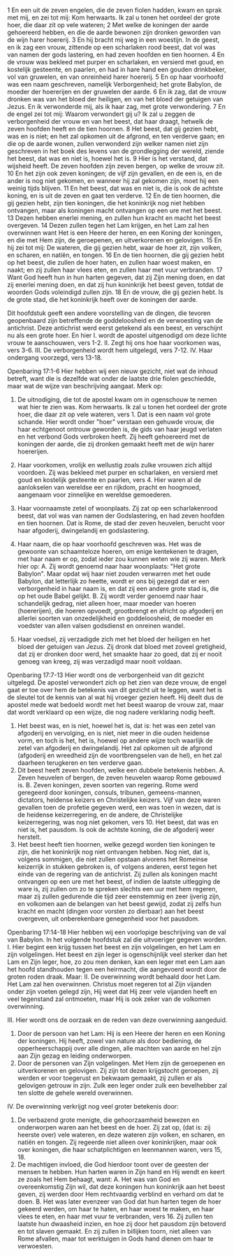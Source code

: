 1 En een uit de zeven engelen, die de zeven fiolen hadden, kwam en sprak met mij, en zei tot mij: Kom herwaarts. Ik zal u tonen het oordeel der grote hoer, die daar zit op vele wateren; 2 Met welke de koningen der aarde gehoereerd hebben, en die de aarde bewonen zijn dronken geworden van de wijn harer hoererij. 3 En hij bracht mij weg in een woestijn. In de geest, en ik zag een vrouw, zittende op een scharlaken rood beest, dat vol was van namen der gods lastering, en had zeven hoofden en tien hoornen. 4 En de vrouw was bekleed met purper en scharlaken, en versierd met goud, en kostelijk gesteente, en paarlen, en had in hare hand een gouden drinkbeker, vol van gruwelen, en van onreinheid harer hoererij. 5 En op haar voorhoofd was een naam geschreven, namelijk Verborgenheid; het grote Babylon, de moeder der hoererijen en der gruwelen der aarde. 6 En ik zag, dat de vrouw dronken was van het bloed der heiligen, en van het bloed der getuigen van Jezus. En ik verwonderde mij, als ik haar zag, met grote verwondering. 7 En de engel zei tot mij: Waarom verwondert gij u? Ik zal u zeggen de verborgenheid der vrouw en van het beest, dat haar draagt, hetwelk de zeven hoofden heeft en de tien hoornen. 8 Het beest, dat gij gezien hebt, was en is niet; en het zal opkomen uit de afgrond, en ten verderve gaan; en die op de aarde wonen, zullen verwonderd zijn welker namen niet zijn geschreven in het boek des levens van de grondlegging der wereld, ziende het beest, dat was en niet is, hoewel het is. 9 Hier is het verstand, dat wijsheid heeft. De zeven hoofden zijn zeven bergen, op welke de vrouw zit. 10 En het zijn ook zeven koningen; de vijf zijn gevallen, en de een is, en de ander is nog niet gekomen, en wanneer hij zal gekomen zijn, moet hij een weinig tijds blijven. 11 En het beest, dat was en niet is, die is ook de achtste koning, en is uit de zeven en gaat ten verderve. 12 En de tien hoornen, die gij gezien hebt, zijn tien koningen, die het koninkrijk nog niet hebben ontvangen, maar als koningen macht ontvangen op een ure met het beest. 13 Dezen hebben enerlei mening, en zullen hun kracht en macht het beest overgeven. 14 Dezen zullen tegen het Lam krijgen, en het Lam zal hen overwinnen want Het is een Heere der heren, en een Koning der koningen, en die met Hem zijn, de geroepenen, en uitverkorenen en gelovigen. 15 En hij zei tot mij: De wateren, die gij gezien hebt, waar de hoer zit, zijn volken, en scharen, en natiën, en tongen. 16 En de tien hoornen, die gij gezien hebt op het beest, die zullen de hoer haten, en zullen haar woest maken, en naakt; en zij zullen haar vlees eten, en zullen haar met vuur verbranden. 17 Want God heeft hun in hun harten gegeven, dat zij Zijn mening doen, en dat zij enerlei mening doen, en dat zij hun koninkrijk het beest geven, totdat de woorden Gods voleindigd zullen zijn. 18 En de vrouw, die gij gezien hebt. Is de grote stad, die het koninkrijk heeft over de koningen der aarde. 

Dit hoofdstuk geeft een andere voorstelling van de dingen, die tevoren geopenbaard zijn betreffende de goddeloosheid en de verwoesting van de antichrist. Deze antichrist werd eerst getekend als een beest, en verschijnt nu als een grote hoer. En hier 
I. wordt de apostel uitgenodigd om deze lichte vrouw te aanschouwen, vers 1-2. 
II. Zegt hij ons hoe haar voorkomen was, vers 3-6. 
III. De verborgenheid wordt hem uitgelegd, vers 7-12. 
IV. Haar ondergang voorzegd, vers 13-18. 

Openbaring 17:1-6 
Hier hebben wij een nieuw gezicht, niet wat de inhoud betreft, want die is dezelfde wat onder de laatste drie fiolen geschiedde, maar wat de wijze van beschrijving aangaat. Merk op: 
1. De uitnodiging, die tot de apostel kwam om in ogenschouw te nemen wat hier te zien was. Kom herwaarts. Ik zal u tonen het oordeel der grote hoer, die daar zit op vele wateren, vers 1. Dat is een naam vol grote schande. Hier wordt onder "hoer" verstaan een gehuwde vrouw, die haar echtgenoot ontrouw geworden is, de gids van haar jeugd verlaten en het verbond Gods verbroken heeft. Zij heeft gehoereerd met de koningen der aarde, die zij dronken gemaakt heeft met de wijn harer hoererijen. 
2. Haar voorkomen, vrolijk en wellustig zoals zulke vrouwen zich altijd voordoen. Zij was bekleed met purper en scharlaken, en versierd met goud en kostelijk gesteente en paarlen, vers 4. Hier waren al de aanlokselen van wereldse eer en rijkdom, pracht en hoogmoed, aangenaam voor zinnelijke en wereldse gemoederen. 
3. Haar voornaamste zetel of woonplaats. Zij zat op een scharlakenrood beest, dat vol was van namen der Godslastering, en had zeven hoofden en tien hoornen. Dat is Rome, de stad der zeven heuvelen, berucht voor haar afgoderij, dwingelandij en godslastering. 

4. Haar naam, die op haar voorhoofd geschreven was. Het was de gewoonte van schaamteloze hoeren, om enige kentekenen te dragen, met haar naam er op, zodat ieder zou kunnen weten wie zij waren. 
Merk hier op: 
A. Zij wordt genoemd naar haar woonplaats: "Het grote Babylon". Maar opdat wij haar niet zouden verwarren met het oude Babylon, dat letterlijk zo heette, wordt er ons bij gezegd dat er een verborgenheid in haar naam is, en dat zij een andere grote stad is, die op het oude Babel gelijkt. 
B. Zij wordt verder genoemd naar haar schandelijk gedrag, niet alleen hoer, maar moeder van hoeren (hoererijen), die hoeren opvoedt, grootbrengt en africht op afgoderij en allerlei soorten van onzedelijkheid en goddeloosheid, de moeder en voedster van allen valsen godsdienst en onreinen wandel.

5. Haar voedsel, zij verzadigde zich met het bloed der heiligen en het bloed der getuigen van Jezus. Zij dronk dat bloed met zoveel gretigheid, dat zij er dronken door werd, het smaakte haar zo goed, dat zij er nooit genoeg van kreeg, zij was verzadigd maar nooit voldaan. 

Openbaring 17:7-13 
Hier wordt ons de verborgenheid van dit gezicht uitgelegd. De apostel verwondert zich op het zien van deze vrouw, de engel gaat er toe over hem de betekenis van dit gezicht uit te leggen, want het is de sleutel tot de kennis van al wat hij vroeger gezien heeft. Hij deelt dus de apostel mede wat bedoeld wordt met het beest waarop de vrouw zat, maar dat wordt verklaard op een wijze, die nog nadere verklaring nodig heeft. 
1. Het beest was, en is niet, hoewel het is, dat is: het was een zetel van afgoderij en vervolging, en is niet, niet meer in die ouden heidense vorm, en toch is het, het is, hoewel op andere wijze toch waarlijk de zetel van afgoderij en dwingelandij. Het zal opkomen uit de afgrond (afgoderij en wreedheid zijn de voortbrengselen van de hel), en het zal daarheen terugkeren en ten verderve gaan. 
2. Dit beest heeft zeven hoofden, welke een dubbele betekenis hebben. 
A. Zeven heuvelen of bergen, de zeven heuvelen waarop Rome gebouwd is. 
B. Zeven koningen, zeven soorten van regering. Rome werd geregeerd door koningen, consuls, tribunen, gemeens-mannen, dictators, heidense keizers en Christelijke keizers. Vijf van deze waren gevallen toen de profetie gegeven werd, een was toen in wezen, dat is de heidense keizerregering, en de andere, de Christelijke keizerregering, was nog niet gekomen, vers 10. Het beest, dat was en niet is, het pausdom. Is ook de achtste koning, die de afgoderij weer herstelt. 
3. Het beest heeft tien hoornen, welke gezegd worden tien koningen te zijn, die het koninkrijk nog niet ontvangen hebben. Nog niet, dat is, volgens sommigen, die niet zullen opstaan alvorens het Romeinse keizerrijk in stukken gebroken is, of volgens anderen, eerst tegen het einde van de regering van de antichrist. Zij zullen als koningen macht ontvangen op een ure met het beest, of indien de laatste uitlegging de ware is, zij zullen om zo te spreken slechts een uur met hem regeren, maar zij zullen gedurende die tijd zeer eenstemmig en zeer ijverig zijn, en volkomen aan de belangen van het beest gewijd, zodat zij zelfs hun kracht en macht (dingen voor vorsten zo dierbaar) aan het beest overgeven, uit onberekenbare genegenheid voor het pausdom. 

Openbaring 17:14-18 
Hier hebben wij een voorlopige beschrijving van de val van Babylon. In het volgende hoofdstuk zal die uitvoeriger gegeven worden. 
I. Hier begint een krijg tussen het beest en zijn volgelingen, en het Lam en zijn volgelingen. Het beest en zijn leger is ogenschijnlijk veel sterker dan het Lam en Zijn leger, hoe, zo zou men denken, kan een leger met een Lam aan het hoofd standhouden tegen een heirmacht, die aangevoerd wordt door de groten roden draak. Maar: 
II. De overwinning wordt behaald door het Lam. Het Lam zal hen overwinnen. Christus moet regeren tot al Zijn vijanden onder zijn voeten gelegd zijn, Hij weet dat Hij zeer vele vijanden heeft en veel tegenstand zal ontmoeten, maar Hij is ook zeker van de volkomen overwinning. 

III. Hier wordt ons de oorzaak en de reden van deze overwinning aangeduid. 
1. Door de persoon van het Lam: Hij is een Heere der heren en een Koning der koningen. Hij heeft, zowel van nature als door bediening, de opperheerschappij over alle dingen, alle machten van aarde en hel zijn aan Zijn gezag en leiding onderworpen.
 2. Door de personen van Zijn volgelingen. Met Hem zijn de geroepenen en uitverkorenen en gelovigen. Zij zijn tot dezen krijgstocht geroepen, zij werden er voor toegerust en bekwaam gemaakt, zij zullen er als gelovigen getrouw in zijn. Zulk een leger onder zulk een bevelhebber zal ten slotte de gehele wereld overwinnen. 

IV. De overwinning verkrijgt nog veel groter betekenis door: 
1. De verbazend grote menigte, die gehoorzaamheid bewezen en onderworpen waren aan het beest en de hoer. Zij zat op, (dat is: zij heerste over) vele wateren, en deze wateren zijn volken, en scharen, en natiën en tongen. Zij regeerde niet alleen over koninkrijken, maar ook over koningen, die haar schatplichtigen en leenmannen waren, vers 15, 18. 
2. De machtigen invloed, die God hierdoor toont over de geesten der mensen te hebben. Hun harten waren in Zijn hand en Hij wendt en keert ze zoals het Hem behaagt, want: 
A. Het was van God en overeenkomstig Zijn wil, dat deze koningen hun koninkrijk aan het beest geven, zij werden door Hem rechtvaardig verblind en verhard om dat te doen. 
B. Het was later evenzeer van God dat hun harten tegen de hoer gekeerd werden, om haar te haten, en haar woest te maken, en haar vlees te eten, en haar met vuur te verbranden, vers 16. Zij zullen ten laatste hun dwaasheid inzien, en hoe zij door het pausdom zijn betoverd en tot slaven gemaakt. En zij zullen in billijken toorn, niet alleen van Rome afvallen, maar tot werktuigen in Gods hand dienen om haar te verwoesten.


 
